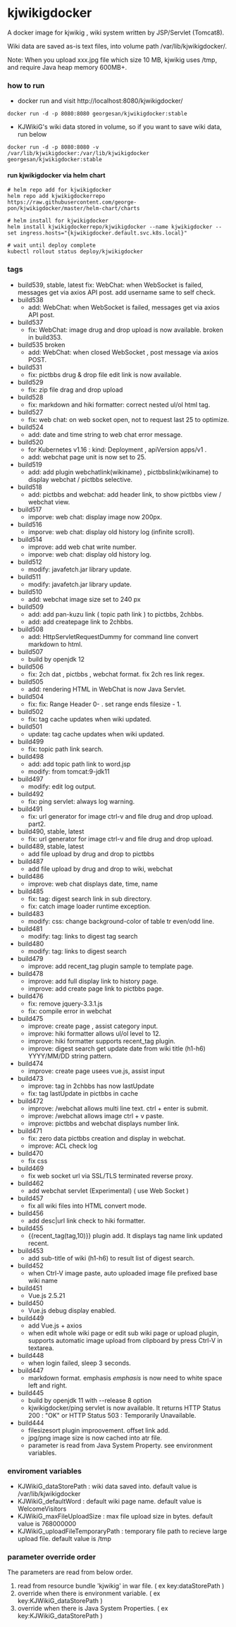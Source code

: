 # kjwikigdocker

A docker image for kjwikig , wiki system written by JSP/Servlet (Tomcat8).

Wiki data are saved as-is text files, into volume path /var/lib/kjwikigdocker/.

Note: When you upload xxx.jpg file which size 10 MB, kjwikig uses /tmp,
and require Java heap memory 600MB+.


### how to run

* docker run and visit http://localhost:8080/kjwikigdocker/
```
docker run -d -p 8080:8080 georgesan/kjwikigdocker:stable
```

* KJWikiG's wiki data stored in volume, so if you want to save wiki data, run below
```
docker run -d -p 8080:8080 -v /var/lib/kjwikigdocker:/var/lib/kjwikigdocker georgesan/kjwikigdocker:stable
```

#### run kjwikigdocker via helm chart

```
# helm repo add for kjwikigdocker
helm repo add kjwikigdockerrepo  https://raw.githubusercontent.com/george-pon/kjwikigdocker/master/helm-chart/charts

# helm install for kjwikigdocker
helm install kjwikigdockerrepo/kjwikigdocker --name kjwikigdocker --set ingress.hosts="{kjwikigdocker.default.svc.k8s.local}"

# wait until deploy complete
kubectl rollout status deploy/kjwikigdocker
```


### tags

* build539, stable, latest
    fix: WebChat: when WebSocket is failed, messages get via axios API post. add username same to self check.
* build538
    * add: WebChat: when WebSocket is failed, messages get via axios API post.
* build537
    * fix: WebChat: image drug and drop upload is now available. broken in build353.
* build535 broken
    * add: WebChat: when closed WebSocket , post message via axios POST.
* build531
    * fix: pictbbs drug & drop file edit link is now available.
* build529
    * fix: zip file drag and drop upload
* build528
    * fix: markdown and hiki formatter: correct nested ul/ol html tag.
* build527
    * fix: web chat: on web socket open, not to request last 25 to optimize.
* build524
    * add: date and time string to web chat error message.
* build520
    * for Kubernetes v1.16 : kind: Deployment , apiVersion apps/v1 .
    * add: webchat page unit is now set to 25.
* build519
    * add: add plugin webchatlink(wikiname) , pictbbslink(wikiname) to display webchat / pictbbs selective.
* build518
    * add: pictbbs and webchat: add header link, to show pictbbs view / webchat view.
* build517
    * imporve: web chat: display image now 200px.
* build516
    * imporve: web chat: display old history log (infinite scroll).
* build514
    * improve: add web chat write number.
    * imporve: web chat: display old history log.
* build512
    * modify: javafetch.jar library update.
* build511
    * modify: javafetch.jar library update.
* build510
    * add: webchat image size set to 240 px
* build509
    * add: add pan-kuzu link ( topic path link ) to pictbbs, 2chbbs.
    * add: add createpage link to 2chbbs.
* build508
    * add: HttpServletRequestDummy for command line convert markdown to html.
* build507
    * build by openjdk 12
* build506
    * fix: 2ch dat , pictbbs , webchat format. fix 2ch res link regex.
* build505
    * add: rendering HTML in WebChat is now Java Servlet.
* build504
    * fix: fix: Range Header 0- . set range ends filesize - 1.
* build502
    * fix: tag cache updates when wiki updated.
* build501
    * update: tag cache updates when wiki updated.
* build499
    * fix: topic path link search.
* build498
    * add: add topic path link to word.jsp
    * modify: from tomcat:9-jdk11
* build497
    * modify: edit log output.
* build492
    * fix: ping servlet: always log warning.
* build491
    * fix: url generator for image ctrl-v and file drug and drop upload. part2.
* build490, stable, latest
    * fix: url generator for image ctrl-v and file drug and drop upload.
* build489, stable, latest
    * add file upload by drug and drop to pictbbs
* build487
    * add file upload by drug and drop to wiki, webchat
* build486
    * improve: web chat displays date, time, name
* build485
    * fix: tag: digest search link in sub directory.
    * fix: catch image loader runtime exception.
* build483
    * modify: css: change background-color of table tr even/odd line.
* build481
    * modify: tag: links to digest tag search
* build480
    * modify: tag: links to digest search
* build479
    * improve: add recent_tag plugin sample to template page.
* build478
    * improve: add full display link to history page.
    * improve: add create page link to pictbbs page.
* build476
    * fix: remove jquery-3.3.1.js
    * fix: compile error in webchat
* build475
    * improve: create page , assist category input.
    * improve: hiki formatter allows ul/ol level to 12.
    * improve: hiki formatter supports recent_tag plugin.
    * improve: digest search get update date from wiki title (h1-h6) YYYY/MM/DD string pattern.
* build474
    * improve: create page usees vue.js, assist input
* build473
    * improve: tag in 2chbbs has now lastUpdate
    * fix: tag lastUpdate in pictbbs in cache
* build472
    * improve: /webchat allows multi line text. ctrl + enter is submit.
    * improve: /webchat allows image ctrl + v paste.
    * improve: pictbbs and webchat displays number link.
* build471
    * fix: zero data pictbbs creation and display in webchat.
    * improve: ACL check log
* build470
    * fix css
* build469
    * fix web socket url via SSL/TLS terminated reverse proxy.
* build462
    * add webchat servlet (Experimental) ( use Web Socket )
* build457
    * fix all wiki files into HTML convert mode.
* build456
    * add desc|url link check to hiki formatter.
* build455
    * {{recent_tag(tag,10)}} plugin add. It displays tag name link updated recent.
* build453
    * add sub-title of wiki (h1-h6) to result list of digest search.
* build452
    * when Ctrl-V image paste, auto uploaded image file prefixed base wiki name
* build451
    * Vue.js 2.5.21
* build450
    * Vue.js debug display enabled.
* build449
    * add Vue.js + axios
    * when edit whole wiki page or edit sub wiki page or upload plugin, supports automatic image upload from clipboard by press Ctrl-V in textarea.
* build448
    * when login failed, sleep 3 seconds.
* build447
    * markdown format. emphasis _emphasis_ is now need to white space left and right.
* build445
    * build by openjdk 11 with --release 8 option
    * kjwikigdocker/ping servlet is now available.  It returns HTTP Status 200 : "OK"  or HTTP Status 503 : Temporarily Unavailable.
* build444
    * filesizesort plugin improovement. offset link add.
    * jpg/png image size is now cached into atr file.
    * parameter is read from Java System Property. see environment variables.

### enviroment variables

* KJWikiG_dataStorePath : wiki data saved into. default value is /var/lib/kjwikigdocker
* KJWikiG_defaultWord : default wiki page name. default value is WelcomeVisitors
* KJWikiG_maxFileUploadSize : max file upload size in bytes. default value is 768000000
* KJWikiG_uploadFileTemporaryPath : temporary file path to recieve large upload file. default value is /tmp

### parameter override order

The parameters are read from below order.
1. read from resource bundle 'kjwikig' in war file.  ( ex key:dataStorePath )
2. override when there is environment variable. ( ex key:KJWikiG_dataStorePath )
3. override when there is Java System Properties. ( ex key:KJWikiG_dataStorePath )
